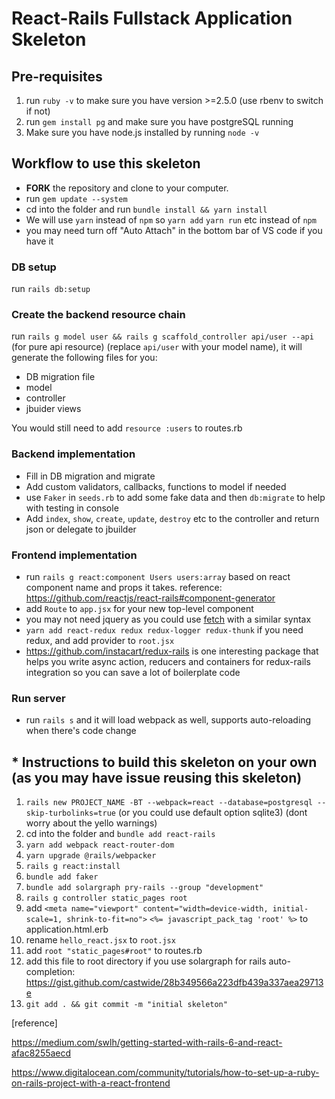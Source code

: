# React-Rails Fullstack Application Skeleton

## Pre-requisites

1. run `ruby -v` to make sure you have version >=2.5.0 (use rbenv to switch if not)
2. run `gem install pg` and make sure you have postgreSQL running
3. Make sure you have node.js installed by running `node -v`

## Workflow to use this skeleton

- **FORK** the repository and clone to your computer.
- run `gem update --system`
- cd into the folder and run `bundle install && yarn install`
- We will use `yarn` instead of `npm` so `yarn add` `yarn run` etc instead of `npm`
- you may need turn off "Auto Attach" in the bottom bar of VS code if you have it

### DB setup

run `rails db:setup`

### Create the backend resource chain

run `rails g model user && rails g scaffold_controller api/user --api` (for pure api resource) (replace `api/user` with your model name), it will generate the following files for you:

- DB migration file
- model
- controller
- jbuider views

You would still need to add `resource :users` to routes.rb

### Backend implementation

- Fill in DB migration and migrate
- Add custom validators, callbacks, functions to model if needed
- use `Faker` in `seeds.rb` to add some fake data and then `db:migrate` to help with testing in console
- Add `index`, `show`, `create`, `update`, `destroy` etc to the controller and return json or delegate to jbuilder

### Frontend implementation

- run `rails g react:component Users users:array` based on react component name and props it takes. reference: https://github.com/reactjs/react-rails#component-generator
- add `Route` to `app.jsx` for your new top-level component
- you may not need jquery as you could use [fetch](https://developer.mozilla.org/en-US/docs/Web/API/Fetch_API/Using_Fetch) with a similar syntax
- `yarn add react-redux redux redux-logger redux-thunk` if you need redux, and add provider to `root.jsx`
- https://github.com/instacart/redux-rails is one interesting package that helps you write async action, reducers and containers for redux-rails integration so you can save a lot of boilerplate code

### Run server
- run `rails s` and it will load webpack as well, supports auto-reloading when there's code change

## * Instructions to build this skeleton on your own (as you may have issue reusing this skeleton)

1. `rails new PROJECT_NAME -BT --webpack=react --database=postgresql --skip-turbolinks=true` (or you could use default option sqlite3) (dont worry about the yello warnings)
2. cd into the folder and `bundle add react-rails`
3. `yarn add webpack react-router-dom`
4. `yarn upgrade @rails/webpacker`
5. `rails g react:install`
6. `bundle add faker`
7. `bundle add solargraph pry-rails --group "development"`
8. `rails g controller static_pages root`
9. add `<meta name="viewport" content="width=device-width, initial-scale=1, shrink-to-fit=no">` `<%= javascript_pack_tag 'root' %>` to application.html.erb
10. rename `hello_react.jsx` to `root.jsx`
11. add `root "static_pages#root"` to routes.rb
12. add this file to root directory if you use solargraph for rails auto-completion: https://gist.github.com/castwide/28b349566a223dfb439a337aea29713e
13. `git add . && git commit -m "initial skeleton"`

[reference]

https://medium.com/swlh/getting-started-with-rails-6-and-react-afac8255aecd

https://www.digitalocean.com/community/tutorials/how-to-set-up-a-ruby-on-rails-project-with-a-react-frontend
